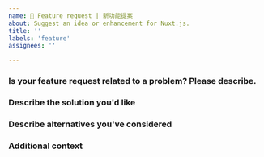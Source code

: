 ```yaml
---
name: 🙋 Feature request | 新功能提案
about: Suggest an idea or enhancement for Nuxt.js.
title: ''
labels: 'feature'
assignees: ''

---
```


<!-- 💚 Thanks for your time making better Nuxt by your feedbacks 💚 -->

### Is your feature request related to a problem? Please describe.

<!-- A clear and concise description of what the problem is. Ex. I'm always frustrated when [...] -->

### Describe the solution you'd like

<!-- A clear and concise description of what you want to happen. Adding some code examples would be neat! -->

### Describe alternatives you've considered

<!-- A clear and concise description of any alternative solutions or features you've considered. -->

### Additional context

<!-- Add any other context or screenshots about the feature request here. -->
